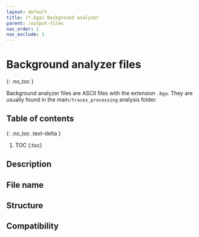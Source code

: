 ```yaml
---
layout: default
title: (*.bga) Background analyzer
parent: /output-files
nav_order: 1
nav_exclude: 1
---
```



# Background analyzer files
{: .no_toc }

Background analyzer files are ASCII files with the extension `.bga`. They are usually found in the main`/traces_processing` analysis folder.

## Table of contents
{: .no_toc .text-delta }

1. TOC
{:toc}

## Description

## File name

## Structure

## Compatibility

